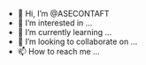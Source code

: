 - 👋 Hi, I’m @ASECONTAFT
- 👀 I’m interested in ...
- 🌱 I’m currently learning ...
- 💞️ I’m looking to collaborate on ...
- 📫 How to reach me ...

<!---
ASECONTAFT/ASECONTAFT is a ✨ special ✨ repository because its `README.md` (this file) appears on your GitHub profile.
You can click the Preview link to take a look at your changes.
--->
